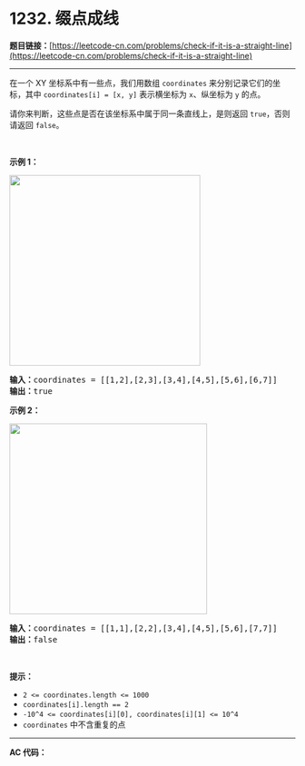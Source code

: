 # 1232. 缀点成线

**题目链接：**[https://leetcode-cn.com/problems/check-if-it-is-a-straight-line](https://leetcode-cn.com/problems/check-if-it-is-a-straight-line)

---

<div class="content__1Y2H">
 <div class="notranslate">
  <p>在一个&nbsp;XY 坐标系中有一些点，我们用数组&nbsp;<code>coordinates</code>&nbsp;来分别记录它们的坐标，其中&nbsp;<code>coordinates[i] = [x, y]</code>&nbsp;表示横坐标为 <code>x</code>、纵坐标为 <code>y</code>&nbsp;的点。</p> 
  <p>请你来判断，这些点是否在该坐标系中属于同一条直线上，是则返回 <code>true</code>，否则请返回 <code>false</code>。</p> 
  <p>&nbsp;</p> 
  <p><strong>示例 1：</strong></p> 
  <p><img style="height: 336px; width: 336px;" src="/aliyun-lc-upload/uploads/2019/10/19/untitled-diagram-2.jpg" alt=""></p> 
  <pre class="language-text"><strong>输入：</strong>coordinates = [[1,2],[2,3],[3,4],[4,5],[5,6],[6,7]]
<strong>输出：</strong>true
</pre> 
  <p><strong>示例 2：</strong></p> 
  <p><strong><img style="height: 336px; width: 348px;" src="/aliyun-lc-upload/uploads/2019/10/19/untitled-diagram-1.jpg" alt=""></strong></p> 
  <pre class="language-text"><strong>输入：</strong>coordinates = [[1,1],[2,2],[3,4],[4,5],[5,6],[7,7]]
<strong>输出：</strong>false
</pre> 
  <p>&nbsp;</p> 
  <p><strong>提示：</strong></p> 
  <ul> 
   <li><code>2 &lt;=&nbsp;coordinates.length &lt;= 1000</code></li> 
   <li><code>coordinates[i].length == 2</code></li> 
   <li><code>-10^4 &lt;=&nbsp;coordinates[i][0],&nbsp;coordinates[i][1] &lt;= 10^4</code></li> 
   <li><code>coordinates</code>&nbsp;中不含重复的点</li> 
  </ul> 
 </div>
</div>

---

**AC 代码：**

```java

```